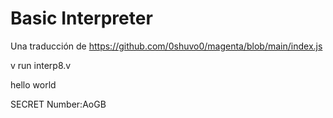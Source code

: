 # Basic Interpreter
Una traducción de https://github.com/0shuvo0/magenta/blob/main/index.js

v run interp8.v

hello world

SECRET Number:AoGB
